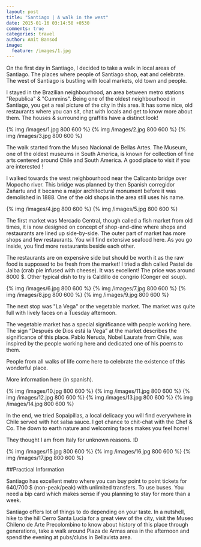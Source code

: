 ```yaml
---
layout: post
title: "Santiago | A walk in the west"
date: 2015-01-16 03:14:50 +0530
comments: true
categories: travel
author: Amit Bansod
image:
  feature: /images/1.jpg
---
```


On the first day in Santiago, I decided to take a walk in local areas of Santiago. The places where people of Santiago shop, eat and celebrate. The west of Santiago is bustling with local markets, old town and people. 

I stayed in the Brazilian neighbourhood, an area between metro stations "Republica" & "Cummins". Being one of the oldest neighbourhood in Santiago, you get a real picture of the city in this area. It has some nice, old restaurants where you can sit, chat with locals and get to know more about them. The houses & surrounding graffitis have a distinct look!

{% img /images/1.jpg 800 600 %}
{% img /images/2.jpg 800 600 %}
{% img /images/3.jpg 800 600 %}

The walk started from the Museo Nacional de Bellas Artes. The Museum, one of the oldest museums in South America, is known for collection of fine arts centered around Chile and South America. A good place to visit if you are interested !

I walked towards the west neighbourhood near the Calicanto bridge over Mopocho river. This bridge was planned by then Spanish corregidor Zañartu and it became a major architectural monument before it was demolished in 1888. One of the old shops in the area still uses his name.

{% img /images/4.jpg 800 600 %}
{% img /images/5.jpg 800 600 %}

The first market was Mercado Central, though called a fish market from old times, it is now designed on concept of shop-and-dine where shops and restaurants are lined up side-by-side. The outer part of market has more shops and few restaurants. You will find extensive seafood here.  As you go inside, you find more restaurants beside each  other.  

The restaurants are on expensive side but should be worth it as the raw food is supposed to be fresh from the market! I tried a dish called Pastel de Jaiba (crab pie infused with cheese). It was excellent! The price was around 8000 $. Other typical dish to try is Caldillo de congrio (Conger eel soup). 

{% img /images/6.jpg 800 600 %}
{% img /images/7.jpg 800 600 %}
{% img /images/8.jpg 800 600 %}
{% img /images/9.jpg 800 600 %}

The next stop was "La Vega" or the vegetable market. The market was quite full with lively faces on a Tuesday afternoon. 

The vegetable market has a special significance with people working here. The sign “Después de Dios está la Vega” at the market describes the significance of this place. Pablo Neruda, Nobel Laurate from Chile, was inspired by the people working here and dedicated one of his poems to them.

People from all walks of life come here to celebrate the existence of this wonderful place.

More information here (in spanish).

{% img /images/10.jpg 800 600 %}
{% img /images/11.jpg 800 600 %}
{% img /images/12.jpg 800 600 %}
{% img /images/13.jpg 800 600 %}
{% img /images/14.jpg 800 600 %}

In the end, we tried Sopaipillas, a local delicacy you will find everywhere in Chile served with hot salsa sauce. I got chance to chit-chat with the Chef & Co. The down to earth nature and welcoming faces makes you feel home!  

They thought I am from Italy for unknown reasons. :D 

{% img /images/15.jpg 800 600 %}
{% img /images/16.jpg 800 600 %}
{% img /images/17.jpg 800 600 %}

##Practical Information

Santiago has excellent metro where you can buy point to point tickets for 640/700 $ (non-peak/peak) with unlimited transfers. To use buses. You need a bip card which makes sense if you planning to stay for more than a week.

Santiago offers lot of things to do depending on your taste. In a nutshell, hike to the hill Cerro Santa Lucia for a great view of the city, visit the Museo Chileno de Arte Precolombino to know about history of this place through generations, take a walk around Plaza de Armas area in the afternoon and spend the evening at pubs/clubs in Bellavista area.
